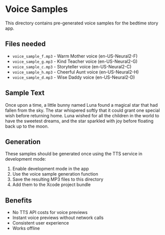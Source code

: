 # Voice Samples

This directory contains pre-generated voice samples for the bedtime story app.

## Files needed

- `voice_sample_f.mp3` - Warm Mother voice (en-US-Neural2-F)
- `voice_sample_g.mp3` - Kind Teacher voice (en-US-Neural2-G)
- `voice_sample_c.mp3` - Storyteller voice (en-US-Neural2-C)
- `voice_sample_h.mp3` - Cheerful Aunt voice (en-US-Neural2-H)
- `voice_sample_d.mp3` - Wise Daddy voice (en-US-Neural2-D)

## Sample Text

Once upon a time, a little bunny named Luna found a magical star that had fallen from the sky. The star whispered softly that it could grant one special wish before returning home. Luna wished for all the children in the world to have the sweetest dreams, and the star sparkled with joy before floating back up to the moon.

## Generation

These samples should be generated once using the TTS service in development mode:

1. Enable development mode in the app
2. Use the voice sample generation function
3. Save the resulting MP3 files to this directory
4. Add them to the Xcode project bundle

## Benefits

- No TTS API costs for voice previews
- Instant voice previews without network calls
- Consistent user experience
- Works offline
